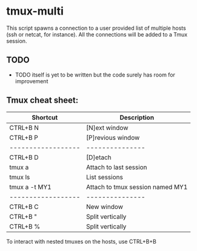 # tmux-multi

This script spawns a connection to a user provided list of multiple hosts (ssh or netcat, for instance).
All the connections will be added to a Tmux session.


## TODO

- TODO itself is yet to be written but the code surely has room for improvement

## Tmux cheat sheet: 
| Shortcut          |   Description |
| ------------------|---------------|
| CTRL+B N          | [N]ext window |
| CTRL+B P          | [P]revious window |
| ------------------|---------------|
| CTRL+B D          | [D]etach |
| tmux a            | Attach to last session |
| tmux ls           | List sessions |
| tmux a -t MY1     | Attach to tmux session named MY1 |
| ------------------|---------------|
| CTRL+B C          | New window | 
| CTRL+B "          | Split vertically | 
| CTRL+B %          | Split vertically | 

To interact with nested tmuxes on the hosts, use CTRL+B+B



